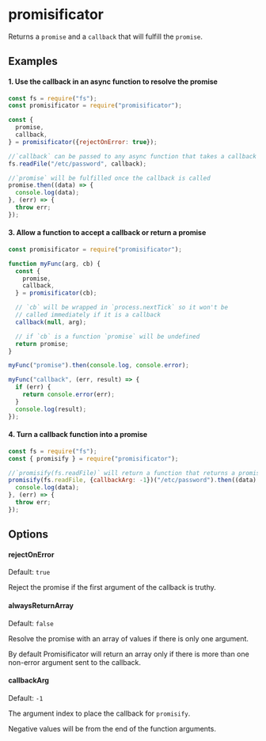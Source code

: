 # promisificator

Returns a `promise` and a `callback` that will fulfill the `promise`.

## Examples

#### 1. Use the callback in an async function to resolve the promise

```javascript
const fs = require("fs");
const promisificator = require("promisificator");

const {
  promise,
  callback,
} = promisificator({rejectOnError: true});

//`callback` can be passed to any async function that takes a callback
fs.readFile("/etc/password", callback);

//`promise` will be fulfilled once the callback is called
promise.then((data) => {
  console.log(data);
}, (err) => {
  throw err;
});
```

#### 3. Allow a function to accept a callback or return a promise

```javascript
const promisificator = require("promisificator");

function myFunc(arg, cb) {
  const {
    promise,
    callback,
  } = promisificator(cb);

  // `cb` will be wrapped in `process.nextTick` so it won't be
  // called immediately if it is a callback
  callback(null, arg);

  // if `cb` is a function `promise` will be undefined
  return promise;
}

myFunc("promise").then(console.log, console.error);

myFunc("callback", (err, result) => {
  if (err) {
    return console.error(err);
  }
  console.log(result);
});
```

#### 4. Turn a callback function into a promise

```javascript
const fs = require("fs");
const { promisify } = require("promisificator");

//`promisify(fs.readFile)` will return a function that returns a promise
promisify(fs.readFile, {callbackArg: -1})("/etc/password").then((data) => {
  console.log(data);
}, (err) => {
  throw err;
});
```

## Options

#### rejectOnError

Default: `true`

Reject the promise if the first argument of the callback is truthy.

#### alwaysReturnArray

Default: `false`

Resolve the promise with an array of values if there is only one argument.

By default Promisificator will return an array only if there is more than one non-error argument sent to the callback.

#### callbackArg

Default: `-1`

The argument index to place the callback for `promisify`.

Negative values will be from the end of the function arguments.
